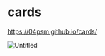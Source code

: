 # cards
https://04psm.github.io/cards/

![Untitled](https://user-images.githubusercontent.com/66555692/94181377-071f7e80-febd-11ea-8819-f6de2ea889b6.png)



